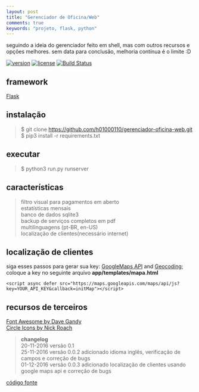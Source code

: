 ```yaml
---
layout: post
title: "Gerenciador de Oficina/Web"
comments: true
keywords: "projeto, flask, python"
---
```


seguindo a ideia do gerenciador feito em shell, mas com outros recursos e opções melhores. 
sem data para conclusão, melhoria contínua é o limite :D

[![version](https://img.shields.io/badge/version-v_0.0.3-blue.svg)](https://h01000110.github.io/20161120/gerenciador-oficina-web)
[![license](https://img.shields.io/badge/license-MIT-green.svg)](https://github.com/h01000110/gerenciador-oficina-web/blob/master/LICENSE)
[![Build Status](https://travis-ci.org/h01000110/gerenciador-oficina-web.svg?branch=master)](https://travis-ci.org/h01000110/gerenciador-oficina-web)  

## framework
[Flask](http://flask.pocoo.org/)  

## instalação
> $ git clone https://github.com/h01000110/gerenciador-oficina-web.git  
$ pip3 install -r requirements.txt  

## executar
> $ python3 run.py runserver  

## características
> filtro visual para pagamentos em aberto  
estatísticas mensais  
banco de dados sqlite3  
backup de serviços completos em pdf  
multilinguagens (pt-BR, en-US)  
localização de clientes(necessário internet)  

## localização de clientes
siga esses passos para gerar sua key: [GoogleMaps API](https://developers.google.com/maps/documentation/javascript/adding-a-google-map#step_3_get_an_api_key) and [Geocoding](https://developers.google.com/maps/documentation/javascript/geocoding#GetStarted);  
coloque a key no seguinte arquivo **app/templates/mapa.html**  
```
<script async defer src="https://maps.googleapis.com/maps/api/js?key=YOUR_API_KEY&callback=initMap"></script>
```

## recursos de terceiros
[Font Awesome by Dave Gandy](http://fontawesome.io/)  
[Circle Icons by Nick Roach](https://www.elegantthemes.com/blog/freebie-of-the-week/beautiful-flat-icons-for-free)  


> **changelog**  
20-11-2016 versão 0.1  
25-11-2016 versão 0.0.2 adicionado idioma inglês, verificação de campos e correção de bugs  
01-12-2016 versão 0.0.3 adicionado localização de clientes usando google maps api e correção de bugs

[código fonte](https://github.com/h01000110/gerenciador-oficina-web)
